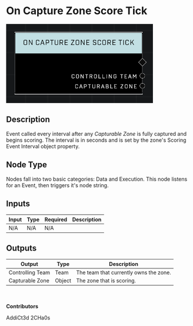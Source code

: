 # On Capture Zone Score Tick
![](../../../.gitbook/assets/on-capture-zone-score-tick.png)
## Description
Event called every interval after any *Capturable Zone* is fully captured and begins scoring. The interval is in seconds and is set by the zone's Scoring Event Interval object property.

## Node Type
Nodes fall into two basic categories: Data and Execution. This node listens for an Event, then triggers it's node string.

## Inputs
| Input | Type | Required | Description |
|------------------|------------------|----------|--------------------------------------------------------------|
| N/A | N/A | N/A | |

## Outputs
| Output | Type | Description |
|------------------|------------------|--------------------------------------------------------------|
| Controlling Team | Team | The team that currently owns the zone.|
| Capturable Zone | Object | The zone that is scoring.|

\
\
**Contributors**

AddiCt3d 2CHa0s